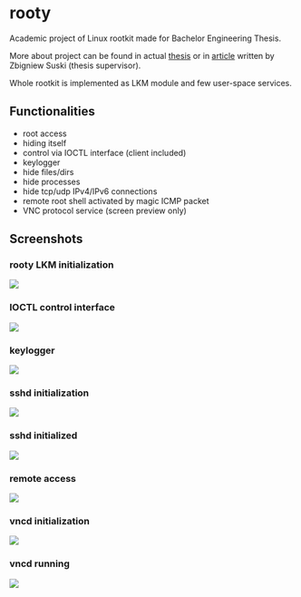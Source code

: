 # rooty
Academic project of Linux rootkit made for Bachelor Engineering Thesis.

More about project can be found in actual [thesis](https://github.com/jermeyyy/rooty/blob/master/docs/Praca%20In%C5%BCynierska%20-%20Karol%20Celebi.pdf) or in [article](https://github.com/jermeyyy/rooty/blob/master/docs/3_PT1-2_41-s39_CELEBI_SUSKI.pdf) written by Zbigniew Suski (thesis supervisor).

Whole rootkit is implemented as LKM module and few user-space services.

## Functionalities
- root access
- hiding itself
- control via IOCTL interface (client included)
- keylogger
- hide files/dirs
- hide processes
- hide tcp/udp IPv4/IPv6 connections
- remote root shell activated by magic ICMP packet
- VNC protocol service (screen preview only)

## Screenshots

### rooty LKM initialization
![](/art/init.png?raw=true)

### IOCTL control interface
![](/art/ioctl-control.png?raw=true)

### keylogger
![](/art/keylogger.png?raw=true)

### sshd initialization
![](/art/ssh-init.png?raw=true)

### sshd initialized
![](/art/ssh-init2.png?raw=true)

### remote access
![](/art/ssh-access.png?raw=true)

### vncd initialization
![](/art/vncd-init.png?raw=true)

### vncd running
![](/art/vncd-running.png?raw=true)
